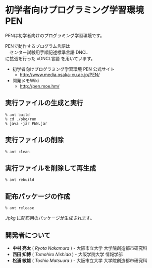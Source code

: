 # 初学者向けプログラミング学習環境 PEN
PENは初学者向けのプログラミング学習環境です。

PENで動作するプログラム言語は  
　センター試験用手順記述標準言語 DNCL  
に拡張を行った xDNCL言語 を用いています。

* 初学者向けプログラミング学習環境 PEN 公式サイト
	* <http://www.media.osaka-cu.ac.jp/PEN/>
* 開発メモWiki
	* <http://pen.moe.hm/>

## 実行ファイルの生成と実行

```
% ant build
% cd ./pkg/run
% java -jar PEN.jar
```

## 実行ファイルの削除

```
% ant clean
```

## 実行ファイルを削除して再生成

```
% ant rebuild
```

## 配布パッケージの作成

```
% ant release
```

*./pkg* に配布用のパッケージが生成されます。

## 開発者について

* **中村 亮太** ( *Ryota Nakamura* ) - 大阪市立大学 大学院創造都市研究科
* **西田 知博** ( *Tomohiro Nishida* ) - 大阪学院大学 情報学部
* **松浦 敏雄** ( *Toshio Matsuura* ) - 大阪市立大学 大学院創造都市研究科